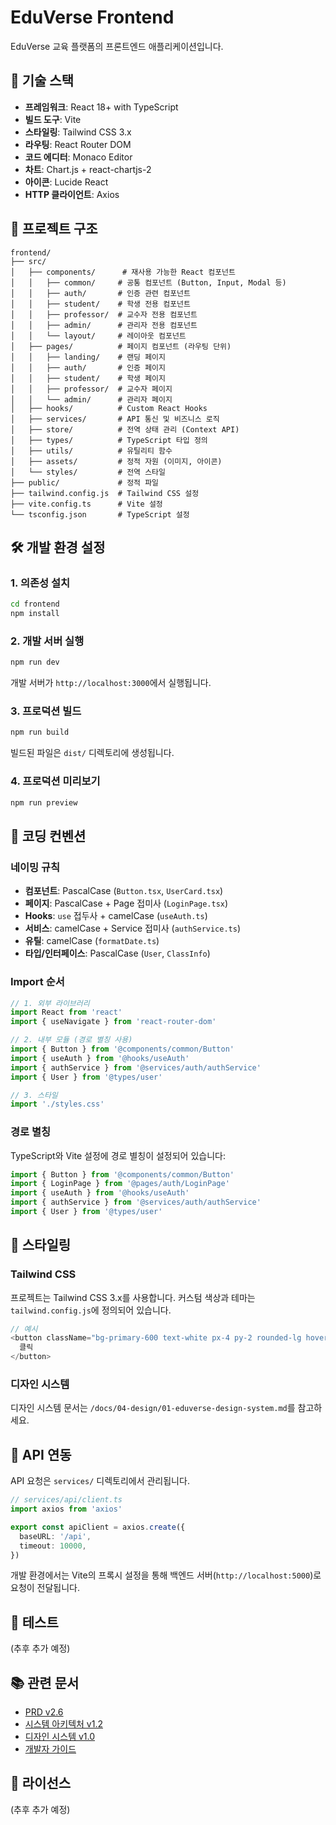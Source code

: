 # EduVerse Frontend

EduVerse 교육 플랫폼의 프론트엔드 애플리케이션입니다.

## 🚀 기술 스택

- **프레임워크**: React 18+ with TypeScript
- **빌드 도구**: Vite
- **스타일링**: Tailwind CSS 3.x
- **라우팅**: React Router DOM
- **코드 에디터**: Monaco Editor
- **차트**: Chart.js + react-chartjs-2
- **아이콘**: Lucide React
- **HTTP 클라이언트**: Axios

## 📁 프로젝트 구조

```
frontend/
├── src/
│   ├── components/      # 재사용 가능한 React 컴포넌트
│   │   ├── common/     # 공통 컴포넌트 (Button, Input, Modal 등)
│   │   ├── auth/       # 인증 관련 컴포넌트
│   │   ├── student/    # 학생 전용 컴포넌트
│   │   ├── professor/  # 교수자 전용 컴포넌트
│   │   ├── admin/      # 관리자 전용 컴포넌트
│   │   └── layout/     # 레이아웃 컴포넌트
│   ├── pages/          # 페이지 컴포넌트 (라우팅 단위)
│   │   ├── landing/    # 랜딩 페이지
│   │   ├── auth/       # 인증 페이지
│   │   ├── student/    # 학생 페이지
│   │   ├── professor/  # 교수자 페이지
│   │   └── admin/      # 관리자 페이지
│   ├── hooks/          # Custom React Hooks
│   ├── services/       # API 통신 및 비즈니스 로직
│   ├── store/          # 전역 상태 관리 (Context API)
│   ├── types/          # TypeScript 타입 정의
│   ├── utils/          # 유틸리티 함수
│   ├── assets/         # 정적 자원 (이미지, 아이콘)
│   └── styles/         # 전역 스타일
├── public/             # 정적 파일
├── tailwind.config.js  # Tailwind CSS 설정
├── vite.config.ts      # Vite 설정
└── tsconfig.json       # TypeScript 설정
```

## 🛠️ 개발 환경 설정

### 1. 의존성 설치

```bash
cd frontend
npm install
```

### 2. 개발 서버 실행

```bash
npm run dev
```

개발 서버가 `http://localhost:3000`에서 실행됩니다.

### 3. 프로덕션 빌드

```bash
npm run build
```

빌드된 파일은 `dist/` 디렉토리에 생성됩니다.

### 4. 프로덕션 미리보기

```bash
npm run preview
```

## 📝 코딩 컨벤션

### 네이밍 규칙

- **컴포넌트**: PascalCase (`Button.tsx`, `UserCard.tsx`)
- **페이지**: PascalCase + Page 접미사 (`LoginPage.tsx`)
- **Hooks**: `use` 접두사 + camelCase (`useAuth.ts`)
- **서비스**: camelCase + Service 접미사 (`authService.ts`)
- **유틸**: camelCase (`formatDate.ts`)
- **타입/인터페이스**: PascalCase (`User`, `ClassInfo`)

### Import 순서

```typescript
// 1. 외부 라이브러리
import React from 'react'
import { useNavigate } from 'react-router-dom'

// 2. 내부 모듈 (경로 별칭 사용)
import { Button } from '@components/common/Button'
import { useAuth } from '@hooks/useAuth'
import { authService } from '@services/auth/authService'
import { User } from '@types/user'

// 3. 스타일
import './styles.css'
```

### 경로 별칭

TypeScript와 Vite 설정에 경로 별칭이 설정되어 있습니다:

```typescript
import { Button } from '@components/common/Button'
import { LoginPage } from '@pages/auth/LoginPage'
import { useAuth } from '@hooks/useAuth'
import { authService } from '@services/auth/authService'
import { User } from '@types/user'
```

## 🎨 스타일링

### Tailwind CSS

프로젝트는 Tailwind CSS 3.x를 사용합니다. 커스텀 색상과 테마는 `tailwind.config.js`에 정의되어 있습니다.

```typescript
// 예시
<button className="bg-primary-600 text-white px-4 py-2 rounded-lg hover:bg-primary-700">
  클릭
</button>
```

### 디자인 시스템

디자인 시스템 문서는 `/docs/04-design/01-eduverse-design-system.md`를 참고하세요.

## 🔌 API 연동

API 요청은 `services/` 디렉토리에서 관리됩니다.

```typescript
// services/api/client.ts
import axios from 'axios'

export const apiClient = axios.create({
  baseURL: '/api',
  timeout: 10000,
})
```

개발 환경에서는 Vite의 프록시 설정을 통해 백엔드 서버(`http://localhost:5000`)로 요청이 전달됩니다.

## 🧪 테스트

(추후 추가 예정)

## 📚 관련 문서

- [PRD v2.6](../docs/01-product/01-eduverse-product-requirements.md)
- [시스템 아키텍처 v1.2](../docs/02-architecture/01-system-architecture.md)
- [디자인 시스템 v1.0](../docs/04-design/01-eduverse-design-system.md)
- [개발자 가이드](../docs/00-summary/00-developer-guide.md)

## 📄 라이선스

(추후 추가 예정)
